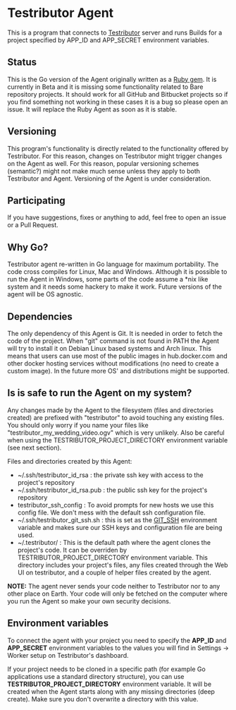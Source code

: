 # Testributor Agent

This is a program that connects to [Testributor](https://www.testributor.com) server
and runs Builds for a project specified by APP_ID and APP_SECRET environment
variables.

## Status

This is the Go version of the Agent originally written as a [Ruby gem](https://github.com/testributor/testributor_gem).
It is currently in Beta and it is missing some functionality related to Bare repository projects. It should work for
all GitHub and Bitbucket projects so if you find something not working in these cases it is a bug so please open an issue.
It will replace the Ruby Agent as soon as it is stable.

## Versioning

This program's functionality is directly related to the functionality offered by
Testributor. For this reason, changes on Testributor might trigger changes on the
Agent as well. For this reason, popular versioning schemes (semantic?) might not
make much sense unless they apply to both Testributor and Agent. Versioning of the
Agent is under consideration.

## Participating

If you have suggestions, fixes or anything to add, feel free to open an issue or a Pull Request.

## Why Go?

Testributor agent re-written in Go language for maximum portability. The code cross compiles
for Linux, Mac and Windows. Although it is possible to run the Agent in Windows, some parts of
the code assume a *nix like system and it needs some hackery to make it work. Future versions of
the agent will be OS agnostic.

## Dependencies

The only dependency of this Agent is Git. It is needed in order to fetch the code of the project.
When "git" command is not found in PATH the Agent will try to install it on Debian Linux based systems and
Arch linux. This means that users can use most of the public images in hub.docker.com and other docker hosting services
without modifications (no need to create a custom image). In the future more OS' and distributions might be supported.

## Is is safe to run the Agent on my system?

Any changes made by the Agent to the filesystem (files and directories created)
are prefixed with "testributor" to avoid touching any existing files. You should
only worry if you name your files like "testributor_my_wedding_video.ogv" which is
very unlikely. Also be careful when using the TESTRIBUTOR_PROJECT_DIRECTORY environment
variable (see next section).

Files and directories created by this Agent:

- ~/.ssh/testributor_id_rsa :
  the private ssh key with access to the project's repository
- ~/.ssh/testributor_id_rsa.pub :
  the public ssh key for the project's repository
- testributor_ssh_config :
  To avoid prompts for new hosts we use this config file. We don't mess with the
  default ssh configuration file.
- ~/.ssh/testributor_git_ssh.sh :
  this is set as the [GIT_SSH](https://git-scm.com/book/en/v2/Git-Internals-Environment-Variables#Miscellaneous) environment variable
  and makes sure our SSH keys and configuration file are being used.
- ~/.testributor/ :
  This is the default path where the agent clones the project's code. It can be
  overriden by TESTRIBUTOR_PROJECT_DIRECTORY environment variable. This directory
  includes your project's files, any files created through the Web UI on testributor,
  and a couple of helper files created by the agent.

**NOTE:** The agent never sends your code neither to Testributor nor to any other
place on Earth. Your code will only be fetched on the computer where you run the
Agent so make your own security decisions.


## Environment variables

To connect the agent with your project you need to specify the **APP_ID** and **APP_SECRET**
environment variables to the values you will find in Settings -> Worker setup on Testributor's dashboard.

If your project needs to be cloned in a specific path (for example Go applications
use a standard directory structure), you can use **TESTRIBUTOR_PROJECT_DIRECTORY**
environment variable. It will be created when the Agent starts along with any
missing directories (deep create). Make sure you don't overwrite a directory
with this value.
